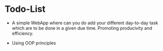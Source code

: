 # Todo-List
* A simple WebApp where can you do add your different day-to-day task which are to be done in 
a given due time. Promoting producivity and efficiency.

* Using OOP principles